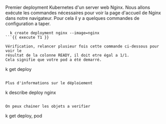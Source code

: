 
Premier deployment Kubernetes d'un server web Nginx.
Nous allons exécute les commandes nécessaires pour voir la page 
d'accueil de Nginx dans notre navigateur. 
Pour cela il y a quelques commandes de configuration a taper.
```
  k create deployment nginx --image=nginx
```{{ execute T1 }}

Vérification, relancer plusieur fois cette commande ci-dessous pour voir le 
résultat de la colonne READY, il doit etre égal a 1/1. 
Cela signifie que votre pod a été demarré. 
```
  k get deploy
```{{ execute T1 }}

Plus d'informations sur le déploiement
```
  k describe deploy nginx 
```{{ execute T1 }}

On peux chainer les objets a verifier 
```
k get deploy, pod
```{{ execute T1 }}


